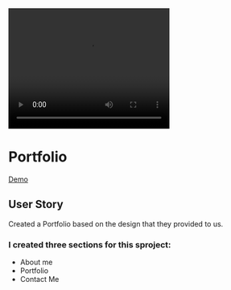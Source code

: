 <video width="320" height="240" controls>
  <source src="video.mov" type="video/mp4">
</video>

# Portfolio

[Demo](https://moelak.github.io/portfolio/)

## User Story 
Created a Portfolio based on the design that they provided to us.

### I created three sections for this sproject:

* About me
* Portfolio
* Contact Me

